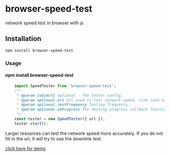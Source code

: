 # browser-speed-test
network speed test in browser with js

## Installation

```
npm install browser-speed-test
```

### Usage

#### npm install browser-speed-test 
```javascript
    import SpeedTester from 'browser-speed-test';
    /**
     * @param {object} optional - The tester config.
     * @param optional.url Url used to test network speed, link such as picture resource.
     * @param optional.testFrequency Testing frequency.
     * @param optional.onProgress The testing progress callback function.
     */
    const tester = new SpeedTester({ url });
    tester.start();
```

Larger resources can test the network speed more accurately. If you do not fill in the url, it will try to use the downlink test.

[click here for demo](https://shiverzheng.github.io/browser-speed-test/demo/index.html)
